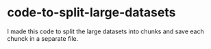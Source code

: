 # code-to-split-large-datasets
I made this code to split the large datasets into chunks and save each chunck in a separate file.
